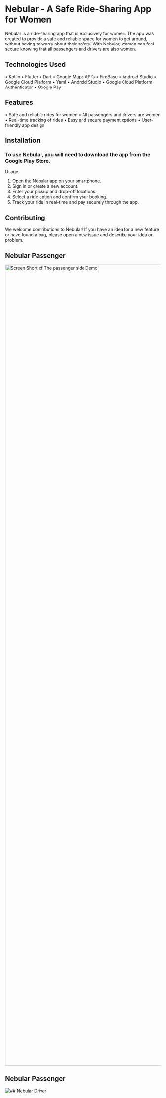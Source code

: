 # Nebular - A Safe Ride-Sharing App for Women
Nebular is a ride-sharing app that is exclusively for women. The app was created to provide a safe and reliable space for women to get around, without having to worry about their safety. With Nebular, women can feel secure knowing that all passengers and drivers are also women.


## Technologies Used
•	Kotlin
•	Flutter
•	Dart
•	Google Maps API’s
•	FireBase
•	Android Studio
•	Google Cloud Platform
•	Yaml
•	Android Studio
•	Google Cloud Platform Authenticator
•	Google Pay


## Features
•	Safe and reliable rides for women
•	All passengers and drivers are women
•	Real-time tracking of rides
•	Easy and secure payment options
•	User-friendly app design


## Installation
### To use Nebular, you will need to download the app from the Google Play Store.
Usage
1.	Open the Nebular app on your smartphone.
2.	Sign in or create a new account.
3.	Enter your pickup and drop-off locations.
4.	Select a ride option and confirm your booking.
5.	Track your ride in real-time and pay securely through the app.


## Contributing
We welcome contributions to Nebular! If you have an idea for a new feature or have found a bug, please open a new issue and describe your idea or problem.

## Nebular Passenger

<img src="/images/Nebular%20Passenger.png" alt="Screen Short of The passenger side Demo" style="height: 2592px; width: 1463px;"/>



## Nebular Passenger

![## Nebular Driver](/images/Nebular%20Passenger.png "Screen Short of The Driver side Demo")